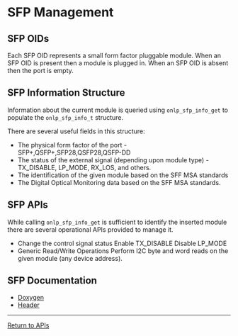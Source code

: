# SFP Management

## SFP OIDs

Each SFP OID represents a small form factor pluggable module. When an SFP OID is present then a module is plugged in. When an SFP OID is absent then the port is empty.

## SFP Information Structure
Information about the current module is queried using ```onlp_sfp_info_get``` to populate the ```onlp_sfp_info_t``` structure.

There are several useful fields in this structure:
* The physical form factor of the port - SFP+,QSFP+,SFP28,QSFP28,QSFP-DD
* The status of the external signal (depending upon module type) - TX_DISABLE, LP_MODE, RX_LOS, and others.
* The identification of the given module based on the SFF MSA standards
* The Digital Optical Monitoring data based on the SFF MSA standards.

## SFP APIs

While calling ```onlp_sfp_info_get``` is sufficient to identify the inserted module there are several operational APIs provided to manage it.

* Change the control signal status
  Enable TX_DISABLE
  Disable LP_MODE
* Generic Read/Write Operations
  Perform I2C byte and word reads on the given module (any device address).

## SFP Documentation

* [Doxygen](https://htmlpreview.github.io/?https://raw.githubusercontent.com/opencomputeproject/OpenNetworkLinux/ONLPv2/packages/base/any/onlp/src/onlp/doc/html/group__oid-sfp.html)
* [Header](https://github.com/opencomputeproject/OpenNetworkLinux/blob/ONLPv2/packages/base/any/onlp/src/onlp/module/inc/onlp/sfp.h)

---
[Return to APIs](http://opencomputeproject.github.io/OpenNetworkLinux/onlp/applications/apis)
